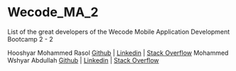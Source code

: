 # Wecode_MA_2
List of the great developers of the Wecode Mobile Application Development Bootcamp 2 - 2

Hooshyar Mohammed Rasol [Github](https://github.com/hooshyar) | [Linkedin](https://www.linkedin.com/in/hooshyar/) | [Stack Overflow](https://stackoverflow.com/users/10622449/hooshyar)
Mohammed Wshyar Abdullah [Github](https://github.com/kkurdaaa) | [Linkedin](https://www.linkedin.com/in/karim-kurda-a8881123a/) | [Stack Overflow](https://stackoverflow.com/users/19227030/karim)
